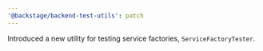 ```yaml
---
'@backstage/backend-test-utils': patch
---
```


Introduced a new utility for testing service factories, `ServiceFactoryTester`.
